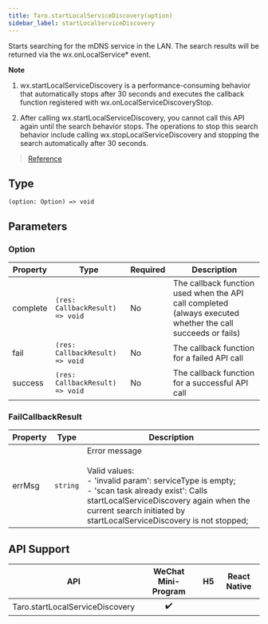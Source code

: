 ```yaml
---
title: Taro.startLocalServiceDiscovery(option)
sidebar_label: startLocalServiceDiscovery
---
```


Starts searching for the mDNS service in the LAN. The search results will be returned via the wx.onLocalService* event.

**Note**

1. wx.startLocalServiceDiscovery is a performance-consuming behavior that automatically stops after 30 seconds and executes the callback function registered with wx.onLocalServiceDiscoveryStop.

2. After calling wx.startLocalServiceDiscovery, you cannot call this API again until the search behavior stops. The operations to stop this search behavior include calling wx.stopLocalServiceDiscovery and stopping the search automatically after 30 seconds.

> [Reference](https://developers.weixin.qq.com/miniprogram/en/dev/api/network/mdns/wx.startLocalServiceDiscovery.html)

## Type

```tsx
(option: Option) => void
```

## Parameters

### Option

<table>
  <thead>
    <tr>
      <th>Property</th>
      <th>Type</th>
      <th style={{ textAlign: "center"}}>Required</th>
      <th>Description</th>
    </tr>
  </thead>
  <tbody>
    <tr>
      <td>complete</td>
      <td><code>(res: CallbackResult) =&gt; void</code></td>
      <td style={{ textAlign: "center"}}>No</td>
      <td>The callback function used when the API call completed (always executed whether the call succeeds or fails)</td>
    </tr>
    <tr>
      <td>fail</td>
      <td><code>(res: CallbackResult) =&gt; void</code></td>
      <td style={{ textAlign: "center"}}>No</td>
      <td>The callback function for a failed API call</td>
    </tr>
    <tr>
      <td>success</td>
      <td><code>(res: CallbackResult) =&gt; void</code></td>
      <td style={{ textAlign: "center"}}>No</td>
      <td>The callback function for a successful API call</td>
    </tr>
  </tbody>
</table>

### FailCallbackResult

<table>
  <thead>
    <tr>
      <th>Property</th>
      <th>Type</th>
      <th>Description</th>
    </tr>
  </thead>
  <tbody>
    <tr>
      <td>errMsg</td>
      <td><code>string</code></td>
      <td>Error message<br /><br />Valid values: <br />- 'invalid param': serviceType is empty;<br />- 'scan task already exist': Calls startLocalServiceDiscovery again when the current search initiated by startLocalServiceDiscovery is not stopped;</td>
    </tr>
  </tbody>
</table>

## API Support

| API | WeChat Mini-Program | H5 | React Native |
| :---: | :---: | :---: | :---: |
| Taro.startLocalServiceDiscovery | ✔️ |  |  |
